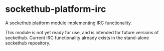 sockethub-platform-irc
======================

A sockethub platform module implementing IRC functionality.

This module is not yet ready for use, and is intended for future versions of
sockethub. Current IRC functionality already exists in the stand-alone sockethub repository.
